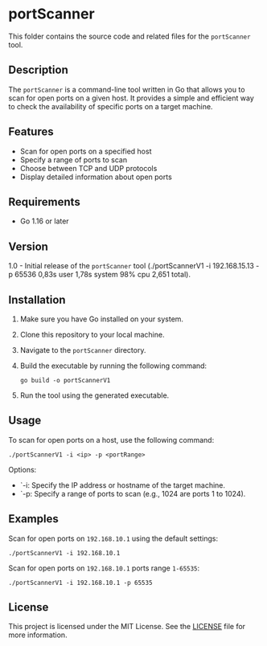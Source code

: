 # portScanner

This folder contains the source code and related files for the `portScanner` tool.

## Description

The `portScanner` is a command-line tool written in Go that allows you to scan for open ports on a given host. It provides a simple and efficient way to check the availability of specific ports on a target machine.

## Features

- Scan for open ports on a specified host
- Specify a range of ports to scan
- Choose between TCP and UDP protocols
- Display detailed information about open ports

## Requirements

- Go 1.16 or later

## Version

1.0 - Initial release of the `portScanner` tool (./portScannerV1 -i 192.168.15.13 -p 65536  0,83s user 1,78s system 98% cpu 2,651 total).

## Installation

1. Make sure you have Go installed on your system.
2. Clone this repository to your local machine.
3. Navigate to the `portScanner` directory.
4. Build the executable by running the following command:

    ```shell
    go build -o portScannerV1
    ```

5. Run the tool using the generated executable.

## Usage

To scan for open ports on a host, use the following command:

```shell
./portScannerV1 -i <ip> -p <portRange>
```

Options:

- `-i: Specify the IP address or hostname of the target machine.
- `-p: Specify a range of ports to scan (e.g., 1024 are ports 1 to 1024).

## Examples

Scan for open ports on `192.168.10.1` using the default settings:

```shell
./portScannerV1 -i 192.168.10.1
```

Scan for open ports on `192.168.10.1` ports range `1-65535`:

```shell
./portScannerV1 -i 192.168.10.1 -p 65535
```

## License

This project is licensed under the MIT License. See the [LICENSE](LICENSE) file for more information.
